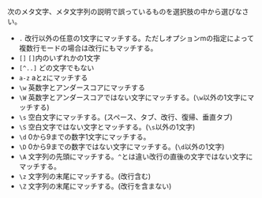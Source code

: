 次のメタ文字、メタ文字列の説明で誤っているものを選択肢の中から選びなさい。

- `.` 改行以外の任意の1文字にマッチする。ただしオプションmの指定によって複数行モードの場合は改行にもマッチする。
- `[]` `[]`内のいずれかの1文字
- `[^..]` どの文字でもない
- `a-z` aとzにマッチする
- `\w` 英数字とアンダースコアにマッチする
- `\W` 英数字とアンダースコアではない文字にマッチする。(`\w`以外の1文字にマッチする)
- `\s` 空白文字にマッチする。(スペース、タブ、改行、復帰、垂直タブ)
- `\S` 空白文字ではない文字とマッチする。(`\s`以外の1文字)
- `\d` 0から9までの数字1文字にマッチする。
- `\D` 0から9までの数字ではない文字にマッチする。(`\d`以外の1文字)
- `\A` 文字列の先頭にマッチする。`^`とは違い改行の直後の文字ではない文字にマッチする。
- `\z` 文字列の末尾にマッチする。(改行含む)
- `\Z` 文字列の末尾にマッチする。(改行を含まない)
